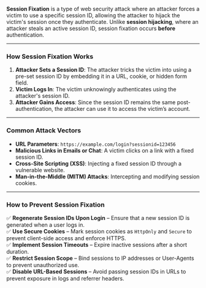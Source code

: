 **Session Fixation** is a type of web security attack where an attacker forces a victim to use a specific session ID, allowing the attacker to hijack the victim's session once they authenticate. Unlike **session hijacking**, where an attacker steals an active session ID, session fixation occurs **before** authentication.

---

### **How Session Fixation Works**
1. **Attacker Sets a Session ID**: The attacker tricks the victim into using a pre-set session ID by embedding it in a URL, cookie, or hidden form field.
2. **Victim Logs In**: The victim unknowingly authenticates using the attacker's session ID.
3. **Attacker Gains Access**: Since the session ID remains the same post-authentication, the attacker can use it to access the victim’s account.

---

### **Common Attack Vectors**
- **URL Parameters**: `https://example.com/login?sessionid=123456`
- **Malicious Links in Emails or Chat**: A victim clicks on a link with a fixed session ID.
- **Cross-Site Scripting (XSS)**: Injecting a fixed session ID through a vulnerable website.
- **Man-in-the-Middle (MITM) Attacks**: Intercepting and modifying session cookies.

---

### **How to Prevent Session Fixation**
✅ **Regenerate Session IDs Upon Login** – Ensure that a new session ID is generated when a user logs in.  
✅ **Use Secure Cookies** – Mark session cookies as `HttpOnly` and `Secure` to prevent client-side access and enforce HTTPS.  
✅ **Implement Session Timeouts** – Expire inactive sessions after a short duration.  
✅ **Restrict Session Scope** – Bind sessions to IP addresses or User-Agents to prevent unauthorized use.  
✅ **Disable URL-Based Sessions** – Avoid passing session IDs in URLs to prevent exposure in logs and referrer headers.  


